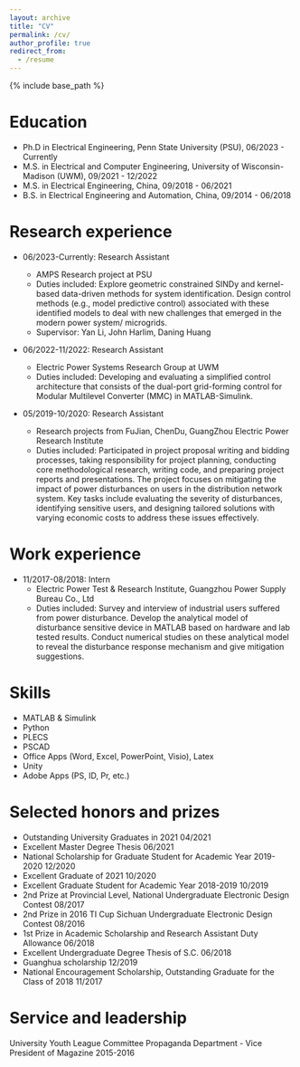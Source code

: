 ```yaml
---
layout: archive
title: "CV"
permalink: /cv/
author_profile: true
redirect_from:
  - /resume
---
```


{% include base_path %}

Education
======
* Ph.D in Electrical Engineering, Penn State University (PSU), 06/2023 - Currently 
* M.S. in Electrical and Computer Engineering, University of Wisconsin-Madison (UWM), 09/2021 - 12/2022
* M.S. in Electrical Engineering, China, 09/2018 - 06/2021
* B.S. in Electrical Engineering and Automation, China, 09/2014 - 06/2018 
 
Research experience
======
* 06/2023-Currently: Research Assistant
  * AMPS Research project at PSU 
  * Duties included: Explore geometric constrained SINDy and kernel-based data-driven methods for system identification. Design control methods (e.g., model predictive control) associated with these identified models to deal with new challenges that emerged in the modern power system/ microgrids.
  * Supervisor: Yan Li, John Harlim, Daning Huang

* 06/2022-11/2022: Research Assistant
  * Electric Power Systems Research Group at UWM 
  * Duties included: Developing and evaluating a simplified control architecture that consists of the dual-port grid-forming control for Modular Multilevel Converter (MMC) in MATLAB-Simulink.
 
* 05/2019-10/2020: Research Assistant
  * Research projects from FuJian, ChenDu, GuangZhou Electric Power Research Institute 
  * Duties included: Participated in project proposal writing and bidding processes, taking responsibility for project planning, conducting core methodological research, writing code, and preparing project reports and presentations. The project focuses on mitigating the impact of power disturbances on users in the distribution network system. Key tasks include evaluating the severity of disturbances, identifying sensitive users, and designing tailored solutions with varying economic costs to address these issues effectively. 

Work experience
======
* 11/2017-08/2018: Intern
  * Electric Power Test & Research Institute, Guangzhou Power Supply Bureau Co., Ltd
  * Duties included: Survey and interview of industrial users suffered from power disturbance. Develop the analytical model of disturbance sensitive device in MATLAB based on hardware and lab tested results. Conduct numerical studies on these analytical model to reveal the disturbance response mechanism and give mitigation suggestions.

Skills
======
* MATLAB & Simulink
* Python
* PLECS
* PSCAD
* Office Apps (Word, Excel, PowerPoint, Visio), Latex
* Unity
* Adobe Apps (PS, ID, Pr, etc.)

<!--
Publications
======
  <ul>{% for post in site.publications reversed %}
    {% include archive-single-cv.html %}
  {% endfor %}</ul>
  
Talks
======
  <ul>{% for post in site.talks reversed %}
    {% include archive-single-talk-cv.html  %}
  {% endfor %}</ul>
  
Teaching
======
  <ul>{% for post in site.teaching reversed %}
    {% include archive-single-cv.html %}
  {% endfor %}</ul>
-->

Selected honors and prizes
======
* Outstanding University Graduates in 2021                                                                                                                04/2021
* Excellent Master Degree Thesis <!--[PDF file](https://drive.google.com/drive/folders/1bmexQnCn0x8lkPwVd6ld_sWumBWk09QM?usp=sharing)-->              06/2021
* National Scholarship for Graduate Student for Academic Year 2019-2020                                                                                   12/2020
* Excellent Graduate of 2021                                                                                                                              10/2020
* Excellent Graduate Student for Academic Year 2018-2019                                                                                                  10/2019
* 2nd Prize at Provincial Level, National Undergraduate Electronic Design Contest                                                                         08/2017
* 2nd Prize in 2016 TI Cup Sichuan Undergraduate Electronic Design Contest                                                                                08/2016
* 1st Prize in Academic Scholarship and Research Assistant Duty Allowance                                                                            06/2018
* Excellent Undergraduate Degree Thesis of S.C.                                                                                                          06/2018
* Guanghua scholarship                                                                                                                                    12/2019
* National Encouragement Scholarship, Outstanding Graduate for the Class of 2018                                                                          11/2017

Service and leadership
======
University Youth League Committee Propaganda Department - Vice President of Magazine                                                                    2015-2016
